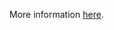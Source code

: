 More information [here](https://docs.prismacloud.io/en/enterprise-edition/policy-reference/aws-policies/aws-networking-policies/ensure-that-auto-scaling-groups-that-are-associated-with-a-load-balancer-are-using-elastic-load-balancing-health-checks).
